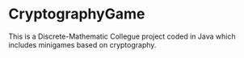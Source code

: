 # CryptographyGame
This is a Discrete-Mathematic Collegue project coded in Java which includes minigames based on cryptography.
